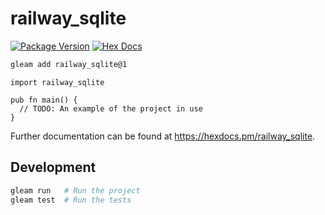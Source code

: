 # railway_sqlite

[![Package Version](https://img.shields.io/hexpm/v/railway_sqlite)](https://hex.pm/packages/railway_sqlite)
[![Hex Docs](https://img.shields.io/badge/hex-docs-ffaff3)](https://hexdocs.pm/railway_sqlite/)

```sh
gleam add railway_sqlite@1
```
```gleam
import railway_sqlite

pub fn main() {
  // TODO: An example of the project in use
}
```

Further documentation can be found at <https://hexdocs.pm/railway_sqlite>.

## Development

```sh
gleam run   # Run the project
gleam test  # Run the tests
```
